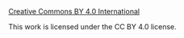 [Creative Commons BY 4.0 International](https://creativecommons.org/licenses/by/4.0/legalcode)

This work is licensed under the CC BY 4.0 license.